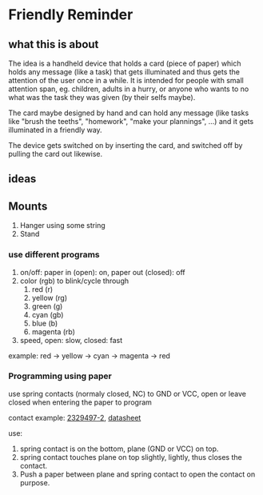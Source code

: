 # Friendly Reminder

## what this is about

The idea is a handheld device that holds a card (piece of paper) which holds any message (like a task) that gets illuminated and thus gets the attention of the user once in a while. It is intended for people with small attention span, eg. children, adults in a hurry, or anyone who wants to no what was the task they was given (by their selfs maybe). 

The card maybe designed by hand and can hold any message (like tasks like "brush the teeths", "homework", "make your plannings", ...) and it gets illuminated in a friendly way.

The device gets switched on by inserting the card, and switched off by pulling the card out likewise.

## ideas

## Mounts

1. Hanger using some string
2. Stand

### use different programs

1. on/off: paper in (open): on, paper out (closed): off
2. color (rgb) to blink/cycle through
   1. red (r)
   2. yellow (rg)
   3. green (g)
   4. cyan (gb)
   5. blue (b)
   6. magenta (rb)
3. speed, open: slow, closed: fast

example: red -> yellow -> cyan -> magenta -> red

### Programming using paper

use spring contacts (normaly closed, NC) to GND or VCC, open or leave closed when entering the paper to program 

contact example: [2329497-2](https://www.mouser.ch/ProductDetail/571-2329497-2), [datasheet](https://www.mouser.ch/datasheet/2/418/7/ENG_CD_2329497_A2-2033568.pdf)

use:

1. spring contact is on the bottom, plane (GND or VCC) on top.
2. spring contact touches plane on top slightly, lightly, thus closes the contact.
3. Push a paper between plane and spring contact to open the contact on purpose.

